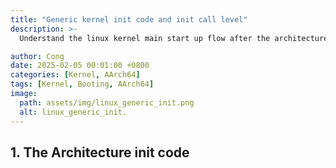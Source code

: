 ```yaml
---
title: "Generic kernel init code and init call level"
description: >-
  Understand the linux kernel main start up flow after the architecture initialization.

author: Cong
date: 2025-02-05 00:01:00 +0800
categories: [Kernel, AArch64]
tags: [Kernel, Booting, AArch64]
image:
  path: assets/img/linux_generic_init.png
  alt: linux_generic_init.
---
```


## 1. The Architecture init code
